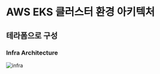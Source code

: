 # AWS EKS 클러스터 환경 아키텍처
## 테라폼으로 구성

### Infra Architecture
![infra](https://user-images.githubusercontent.com/59479926/209427546-30666085-f135-4b58-a922-5c01542df95f.png)

